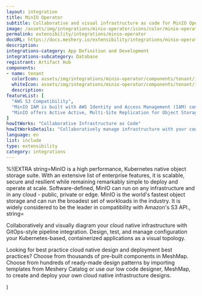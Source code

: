 ```yaml
---
layout: integration
title: MinIO Operator
subtitle: Collaborative and visual infrastructure as code for MinIO Operator
image: /assets/img/integrations/minio-operator/icons/color/minio-operator-color.svg
permalink: extensibility/integrations/minio-operator
docURL: https://docs.meshery.io/extensibility/integrations/minio-operator
description: 
integrations-category: App Definition and Development
integrations-subcategory: Database
registrant: Artifact Hub
components: 
- name: tenant
  colorIcon: assets/img/integrations/minio-operator/components/tenant/icons/color/tenant-color.svg
  whiteIcon: assets/img/integrations/minio-operator/components/tenant/icons/white/tenant-white.svg
  description: 
featureList: [
  "AWS S3 Compatibility",
  "MinIO IAM is built with AWS Identity and Access Management (IAM) compatibility at its core and presents that framework to applications and users no matter the environment.",
  "MinIO offers Active Active, Multi-Site Replication for Object Storage is a key requirement for mission-critical production environments."
]
howItWorks: "Collaborative Infrastructure as Code"
howItWorksDetails: "Collaboratively manage infrastructure with your coworkers synchronously sharing the same designs."
language: en
list: include
type: extensibility
category: integrations
---
```

%!(EXTRA string=MinIO is a high performance, Kubernetes native object storage suite. With an extensive list of enterprise features, it is scalable, secure and resilient while remaining remarkably simple to deploy and operate at scale. Software-defined, MinIO can run on any infrastructure and in any cloud - public, private or edge. MinIO is the world's fastest object storage and can run the broadest set of workloads in the industry. It is widely considered to be the leader in compatibility with Amazon's S3 API., string=<p>
    Collaboratively and visually diagram your cloud native infrastructure with GitOps-style pipeline integration. Design, test, and manage configuration your Kubernetes-based, containerized applications as a visual topology.
</p>
<p>
    Looking for best practice cloud native design and deployment best practices? Choose from thousands of pre-built components in MeshMap. Choose from hundreds of ready-made design patterns by importing templates from Meshery Catalog or use our low code designer, MeshMap, to create and deploy your own cloud native infrastructure designs.
</p>)